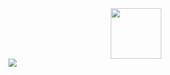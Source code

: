 <div id="header" align="center">
  <img src="https://media.giphy.com/media/v0dGnTDFgEr68myH0C/giphy.gif" width="100"/>
</div>
<div id="badges">
  <a href="<a href="https://instagram.com/sunny.marshalo?igshid=OGQ5ZDc2ODk2ZA==">
  <img src="https://img.shields.io/badge/Instagram-red?logo=Instagram&logoColor=white&style=plastic"/>
</a>
  
</div>


